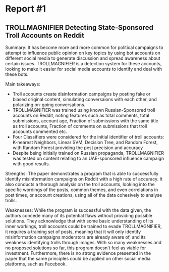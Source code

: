 # Report #1
## TROLLMAGNIFIER Detecting State-Sponsored Troll Accounts on Reddit
Summary: 
It has become more and more common for political campaigns to attempt to influence public opinion on key topics by using bot accounts on different social media to generate discussion and spread awareness about certain issues. TROLLMAGNIFIER is a detection system for these accounts, looking to make it easier for social media accounts to identify and deal with these bots. 

Main takeaways:
  * Troll accounts create disinformation campaigns by posting fake or biased original content, simulating conversaions with each other, and polarizing on-going conversations. 
  * TROLLMAGNIFIER was trained using known Russian-Sponsored troll accounts on Reddit, noting features such as total comments, total submissions, account age, Fraction of submissions with the same title as troll accounts, Fraction of comments on submissions that troll accounts commented etc.
  * Four Classifiers were considered for the initial identifier of troll accounts: K-nearest Neighbors, Linear SVM, Decision Tree, and Random Forest, with Random Forest providing the pest precision and accuracy
  * Despite being initially trained on Russian propaganda, TROLLMAGNIFIER was tested on content relating to an UAE-sponsored influence campaign with good results. 

Strengths:
The paper demonstrates a program that is able to successfully identify misinformation campaigns on Reddit with a high rate of accuracy. It also conducts a thorough analysis on the troll accounts, looking into the specific wordings of the posts, common themes, and even correlations in post times, or account creations, using all of the data cohesively to analyse trolls. 

Weaknesses:
While the program is successful with the data given, the authors concede many of its potential flaws without providing possible solutions. They acknowledge that with some basic understanding of its inner workings, troll accounts could be trained to evade TROLLMAGNIFIER, it requires a training set of posts, meaning that it will only identify misinformation campaigns moderators are already aware of, and its weakness identifying trolls through images. With so many weaknesses and no proposed solutions so far, this program doesn't feel as viable for investment. Furthermore, there is no strong evidence presented in the paper that the same principles could be applied on other social media platforms, such as Facebook. 
